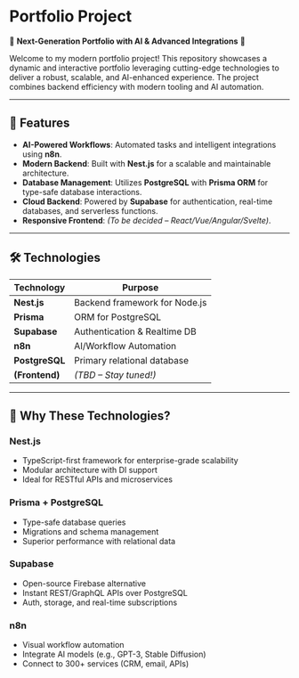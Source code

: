 # Portfolio Project

🚀 **Next-Generation Portfolio with AI & Advanced Integrations** 🚀

Welcome to my modern portfolio project! This repository showcases a dynamic and interactive portfolio leveraging cutting-edge technologies to deliver a robust, scalable, and AI-enhanced experience. The project combines backend efficiency with modern tooling and AI automation.

---

## 🌟 Features

- **AI-Powered Workflows**: Automated tasks and intelligent integrations using **n8n**.
- **Modern Backend**: Built with **Nest.js** for a scalable and maintainable architecture.
- **Database Management**: Utilizes **PostgreSQL** with **Prisma ORM** for type-safe database interactions.
- **Cloud Backend**: Powered by **Supabase** for authentication, real-time databases, and serverless functions.
- **Responsive Frontend**: *(To be decided – React/Vue/Angular/Svelte)*.

---

## 🛠️ Technologies

| Technology       | Purpose                          |
|------------------|----------------------------------|
| **Nest.js**      | Backend framework for Node.js    |
| **Prisma**       | ORM for PostgreSQL               |
| **Supabase**     | Authentication & Realtime DB     |
| **n8n**          | AI/Workflow Automation           |
| **PostgreSQL**   | Primary relational database      |
| **(Frontend)**   | *(TBD – Stay tuned!)*            |

---

## 🚀 Why These Technologies?

### **Nest.js**
- TypeScript-first framework for enterprise-grade scalability
- Modular architecture with DI support
- Ideal for RESTful APIs and microservices

### **Prisma + PostgreSQL**
- Type-safe database queries
- Migrations and schema management
- Superior performance with relational data

### **Supabase**
- Open-source Firebase alternative
- Instant REST/GraphQL APIs over PostgreSQL
- Auth, storage, and real-time subscriptions

### **n8n**
- Visual workflow automation
- Integrate AI models (e.g., GPT-3, Stable Diffusion)
- Connect to 300+ services (CRM, email, APIs)
